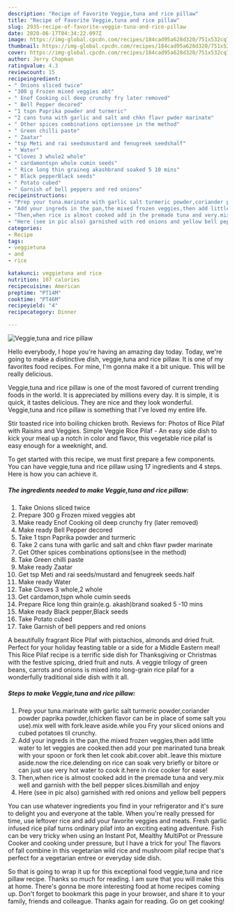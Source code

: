 ```yaml
---
description: "Recipe of Favorite Veggie,tuna and rice pillaw"
title: "Recipe of Favorite Veggie,tuna and rice pillaw"
slug: 2935-recipe-of-favorite-veggie-tuna-and-rice-pillaw
date: 2020-06-17T04:34:22.097Z
image: https://img-global.cpcdn.com/recipes/184cad95a628d320/751x532cq70/veggietuna-and-rice-pillaw-recipe-main-photo.jpg
thumbnail: https://img-global.cpcdn.com/recipes/184cad95a628d320/751x532cq70/veggietuna-and-rice-pillaw-recipe-main-photo.jpg
cover: https://img-global.cpcdn.com/recipes/184cad95a628d320/751x532cq70/veggietuna-and-rice-pillaw-recipe-main-photo.jpg
author: Jerry Chapman
ratingvalue: 4.3
reviewcount: 15
recipeingredient:
- " Onions sliced twice"
- "300 g Frozen mixed veggies abt"
- " Enof Cooking oil deep crunchy fry later removed"
- " Bell Pepper decored"
- "1 tspn Paprika powder and turmeric"
- "2 cans tuna with garlic and salt and chkn flavr pwder marinate"
- " Other spices combinations optionssee in the method"
- " Green chilli paste"
- " Zaatar"
- "tsp Meti and rai seedsmustard and fenugreek seedshalf"
- " Water"
- "Cloves 3 whole2 whole"
- " cardamontspn whole cumin seeds"
- " Rice long thin graineg akashbrand soaked 5 10 mins"
- " Black pepperBlack seeds"
- " Potato cubed"
- " Garnish of bell peppers and red onions"
recipeinstructions:
- "Prep your tuna.marinate with garlic salt turmeric powder,coriander powder paprika powder,(chicken flavor can be in place of some salt you use).mix well with fork.leave aside.while you Fry your sliced onions and cubed potatoes til crunchy."
- "Add your ingreds in the pan,the mixed frozen veggies,then add little water to let veggies are cooked.then add your pre marinated tuna break with your spoon or fork then let cook abit.cover abit..leave this mixture aside.now the rice.delending on rice can soak very briefly or bitore or can just use very hot water to cook it.here in rice cooker for ease!"
- "Then,when rice is almost cooked add in the premade tuna and very.mix well and garnish with the bell pepper slices.bismillah and enjoy"
- "Here (see in pic also) garnished with red onions and yellow bell peppers"
categories:
- Recipe
tags:
- veggietuna
- and
- rice

katakunci: veggietuna and rice 
nutrition: 107 calories
recipecuisine: American
preptime: "PT14M"
cooktime: "PT46M"
recipeyield: "4"
recipecategory: Dinner

---
```



![Veggie,tuna and rice pillaw](https://img-global.cpcdn.com/recipes/184cad95a628d320/751x532cq70/veggietuna-and-rice-pillaw-recipe-main-photo.jpg)

Hello everybody, I hope you're having an amazing day today. Today, we're going to make a distinctive dish, veggie,tuna and rice pillaw. It is one of my favorites food recipes. For mine, I'm gonna make it a bit unique. This will be really delicious.

Veggie,tuna and rice pillaw is one of the most favored of current trending foods in the world. It is appreciated by millions every day. It is simple, it is quick, it tastes delicious. They are nice and they look wonderful. Veggie,tuna and rice pillaw is something that I've loved my entire life.

Stir toasted rice into boiling chicken broth. Reviews for: Photos of Rice Pilaf with Raisins and Veggies. Simple Veggie Rice Pilaf - An easy side dish to kick your meal up a notch in color and flavor, this vegetable rice pilaf is easy enough for a weeknight, and.


To get started with this recipe, we must first prepare a few components. You can have veggie,tuna and rice pillaw using 17 ingredients and 4 steps. Here is how you can achieve it.

<!--inarticleads1-->

##### The ingredients needed to make Veggie,tuna and rice pillaw:

1. Take  Onions sliced twice
1. Prepare 300 g Frozen mixed veggies abt
1. Make ready  Enof Cooking oil deep crunchy fry (later removed)
1. Make ready  Bell Pepper decored
1. Take 1 tspn Paprika powder and turmeric
1. Take 2 cans tuna with garlic and salt and chkn flavr pwder marinate
1. Get  Other spices combinations options(see in the method)
1. Take  Green chilli paste
1. Make ready  Zaatar
1. Get tsp Meti and rai seeds/mustard and fenugreek seeds.half
1. Make ready  Water
1. Take Cloves 3 whole,2 whole
1. Get  cardamon,tspn whole cumin seeds
1. Prepare  Rice long thin grain(e.g. akash)brand soaked 5 -10 mins
1. Make ready  Black pepper,Black seeds
1. Take  Potato cubed
1. Take  Garnish of bell peppers and red onions


A beautifully fragrant Rice Pilaf with pistachios, almonds and dried fruit. Perfect for your holiday feasting table or a side for a Middle Eastern meal! This Rice Pilaf recipe is a terrific side dish for Thanksgiving or Christmas with the festive spicing, dried fruit and nuts. A veggie trilogy of green beans, carrots and onions is mixed into long-grain rice pilaf for a wonderfully traditional side dish with it all. 

<!--inarticleads2-->

##### Steps to make Veggie,tuna and rice pillaw:

1. Prep your tuna.marinate with garlic salt turmeric powder,coriander powder paprika powder,(chicken flavor can be in place of some salt you use).mix well with fork.leave aside.while you Fry your sliced onions and cubed potatoes til crunchy.
1. Add your ingreds in the pan,the mixed frozen veggies,then add little water to let veggies are cooked.then add your pre marinated tuna break with your spoon or fork then let cook abit.cover abit..leave this mixture aside.now the rice.delending on rice can soak very briefly or bitore or can just use very hot water to cook it.here in rice cooker for ease!
1. Then,when rice is almost cooked add in the premade tuna and very.mix well and garnish with the bell pepper slices.bismillah and enjoy
1. Here (see in pic also) garnished with red onions and yellow bell peppers


You can use whatever ingredients you find in your refrigerator and it&#39;s sure to delight you and everyone at the table. When you&#39;re really pressed for time, use leftover rice and add your favorite veggies and meats. Fresh garlic infused rice pilaf turns ordinary pilaf into an exciting eating adventure. Fish can be very tricky when using an Instant Pot, Mealthy MultiPot or Pressure Cooker and cooking under pressure, but I have a trick for you! The flavors of fall combine in this vegetarian wild rice and mushroom pilaf recipe that&#39;s perfect for a vegetarian entree or everyday side dish. 

So that is going to wrap it up for this exceptional food veggie,tuna and rice pillaw recipe. Thanks so much for reading. I am sure that you will make this at home. There's gonna be more interesting food at home recipes coming up. Don't forget to bookmark this page in your browser, and share it to your family, friends and colleague. Thanks again for reading. Go on get cooking!
